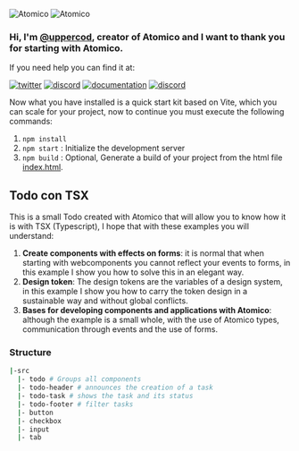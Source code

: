 ![Atomico](https://raw.githubusercontent.com/atomicojs/docs/master/.gitbook/assets/h4.svg)
![Atomico](https://raw.githubusercontent.com/atomicojs/docs/master/.gitbook/assets/h3.svg)

### Hi, I'm [@uppercod](https://twitter.com/uppercod), creator of Atomico and I want to thank you for starting with Atomico.

If you need help you can find it at:

[![twitter](https://raw.githubusercontent.com/atomicojs/docs/master/.gitbook/assets/twitter.svg)](https://twitter.com/atomicojs)
[![discord](https://raw.githubusercontent.com/atomicojs/docs/master/.gitbook/assets/discord.svg)](https://discord.gg/7z3rNhmkNE)
[![documentation](https://raw.githubusercontent.com/atomicojs/docs/master/.gitbook/assets/doc-1.svg)](https://atomico.gitbook.io/doc/)
[![discord](https://raw.githubusercontent.com/atomicojs/docs/master/.gitbook/assets/doc.svg)](https://webcomponents.dev/edit/collection/F7dm6YnMEDRtAl57RTXU/d6E4w07fsQbb0CelYQac)

Now what you have installed is a quick start kit based on Vite, which you can scale for your project, now to continue you must execute the following commands:

1. `npm install`
2. `npm start` : Initialize the development server
3. `npm build` : Optional, Generate a build of your project from the html file [index.html](index.html).

## Todo con TSX

This is a small Todo created with Atomico that will allow you to know how it is with TSX (Typescript), I hope that with these examples you will understand:

1. **Create components with effects on forms**: it is normal that when starting with webcomponents you cannot reflect your events to forms, in this example I show you how to solve this in an elegant way.
2. **Design token**: The design tokens are the variables of a design system, in this example I show you how to carry the token design in a sustainable way and without global conflicts.
3. **Bases for developing components and applications with Atomico**: although the example is a small whole, with the use of Atomico types, communication through events and the use of forms.

### Structure

```bash
|-src
  |- todo # Groups all components
  |- todo-header # announces the creation of a task
  |- todo-task # shows the task and its status
  |- todo-footer # filter tasks
  |- button
  |- checkbox
  |- input
  |- tab
```
